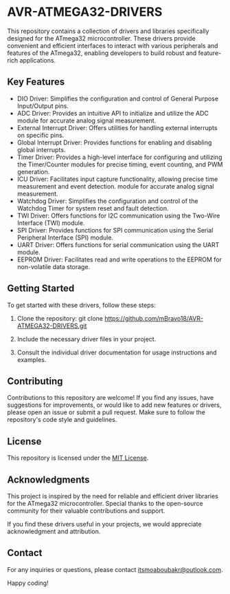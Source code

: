 # AVR-ATMEGA32-DRIVERS
This repository contains a collection of drivers and libraries specifically designed for the ATmega32 microcontroller. These drivers provide convenient and efficient interfaces to interact with various peripherals and features of the ATmega32, enabling developers to build robust and feature-rich applications.

## Key Features

- DIO Driver: Simplifies the configuration and control of General Purpose Input/Output pins.
- ADC Driver: Provides an intuitive API to initialize and utilize the ADC module for accurate analog signal measurement.
- External Interrupt Driver: Offers utilities for handling external interrupts on specific pins.
- Global Interrupt Driver: Provides functions for enabling and disabling global interrupts.
- Timer Driver: Provides a high-level interface for configuring and utilizing the Timer/Counter modules for precise timing, event counting, and PWM generation.
- ICU Driver: Facilitates input capture functionality, allowing precise time measurement and event detection. module for accurate analog signal measurement.
- Watchdog Driver: Simplifies the configuration and control of the Watchdog Timer for system reset and fault detection.
- TWI Driver: Offers functions for I2C communication using the Two-Wire Interface (TWI) module.
- SPI Driver: Provides functions for SPI communication using the Serial Peripheral Interface (SPI) module.
- UART Driver: Offers functions for serial communication using the UART module.
- EEPROM Driver: Facilitates read and write operations to the EEPROM for non-volatile data storage.

## Getting Started

To get started with these drivers, follow these steps:

1. Clone the repository:
git clone https://github.com/mBravo18/AVR-ATMEGA32-DRIVERS.git

3. Include the necessary driver files in your project.

4. Consult the individual driver documentation for usage instructions and examples.

## Contributing

Contributions to this repository are welcome! If you find any issues, have suggestions for improvements, or would like to add new features or drivers, please open an issue or submit a pull request. Make sure to follow the repository's code style and guidelines.

## License

This repository is licensed under the [MIT License](LICENSE).

## Acknowledgments

This project is inspired by the need for reliable and efficient driver libraries for the ATmega32 microcontroller. Special thanks to the open-source community for their valuable contributions and support.

If you find these drivers useful in your projects, we would appreciate acknowledgment and attribution.

## Contact

For any inquiries or questions, please contact itsmoaboubakr@outlook.com.

Happy coding!
